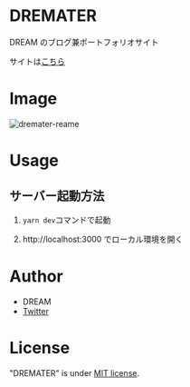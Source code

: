 # DREMATER

DREAM のブログ兼ポートフォリオサイト

サイトは[こちら](https://dremater.com/)

# Image

![dremater-reame](/public/images/dremater-readme.png)

# Usage

## サーバー起動方法

1. `yarn dev`コマンドで起動

2. http://localhost:3000 でローカル環境を開く

# Author

- DREAM
- [Twitter](https://twitter.com/new_kidsdream)

# License

"DREMATER" is under [MIT license](https://en.wikipedia.org/wiki/MIT_License).
